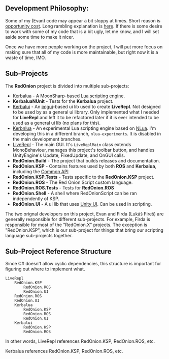 ## Development Philosophy:
Some of my (Evan) code may appear a bit sloppy at times. Short reason is [opportunity cost](https://en.wikipedia.org/wiki/Opportunity_cost). Long rambling explanation is [here](DevDocs/EvansDevelopmentPhilosophy.md). If there is some desire to work with some of my code that is a bit ugly, let me know, and I will set aside some time to make it nicer.

Once we have more people working on the project, I will put more focus on making sure that all of my code is more maintainable, but right now it is a waste of time, IMO.

## Sub-Projects
The **RedOnion** project is divided into multiple sub-projects:
- [Kerbalua](Kerbalua/Development.md) - A MoonSharp-based [Lua scripting engine](Kerbalua/README.md).
- **KerbaluaNUnit** - Tests for the **Kerbalua** project.
- [Kerbalui](Kerbalui/DevReadme.md) - An [imgui](https://docs.unity3d.com/2019.3/Documentation/Manual/GUIScriptingGuide.html)-based ui lib used to create **LiveRepl**. Not designed to be used by as a general ui library. Only implemented what I needed for **LiveRepl** and left it to be refactored later if it is ever intended to be used as a general ui lib (no plans for this).
- [Kerbnlua](Kerbnlua/Kerbnlua/KerbnluaDevNotes.md) - An experimental Lua scripting engine based on [NLua](https://github.com/NLua). I'm developing this in a different branch, `nlua-experiments`. It is disabled in the main development branches.
- [LiveRepl](LiveRepl/DevReadme.md) - The main GUI. It's `LiveReplMain` class extends MonoBehaviour, manages this project's toolbar button, and handles UnityEngine's Update, FixedUpdate, and OnGUI calls.
- **RedOnion.Build** - The project that builds releases and documentation.
- **RedOnion.KSP** - Contains features used by both **ROS** and **Kerbalua**, including the [Common API](RedOnion.KSP/API/Globals.md)
- **RedOnion.KSP.Tests** - Tests specific to the **RedOnion.KSP** project.
- **RedOnion.ROS** - The Red Onion Script custom language.
- **RedOnion.ROS.Tests** - Tests for **RedOnion.ROS**
- **RedOnion.Shell** - A shell where RedOnionScript can be ran independently of KSP.
- **RedOnion.UI** - A ui lib that uses [Unity UI](https://docs.unity3d.com/2019.3/Documentation/Manual/UISystem.html). Can be used in scripting.

The two orignal developers on this project, Evan and Firda (Lukáš Fireš) are generally responsible for different sub-projects. For example, Firda is responsible for most of the "RedOnion.X" projects. The exception is "RedOnion.KSP", which is our sub-project for things that bring our scripting language sub-projects together.


## Sub-Project Reference Structure
Since C# doesn't allow cyclic dependencies, this structure is important for figuring out where to implement what.

```
LiveRepl
    RedOnion.KSP
        RedOnion.ROS
        RedOnion.UI
    RedOnion.ROS
    RedOnion.UI
    Kerbalua
        RedOnion.KSP
        RedOnion.ROS
        RedOnion.UI
    Kerbalui
        RedOnion.KSP
        RedOnion.ROS
```

In other words, LiveRepl references RedOnion.KSP, RedOnion.ROS, etc.

Kerbalua references RedOnion.KSP, RedOnion.ROS, etc.